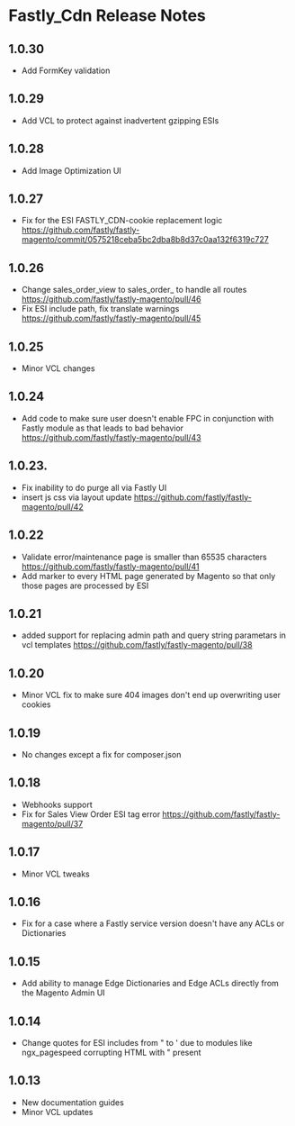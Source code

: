 # Fastly_Cdn Release Notes

## 1.0.30

- Add FormKey validation

## 1.0.29

- Add VCL to protect against inadvertent gzipping ESIs


## 1.0.28

- Add Image Optimization UI

## 1.0.27

- Fix for the ESI FASTLY_CDN-cookie replacement logic https://github.com/fastly/fastly-magento/commit/0575218ceba5bc2dba8b8d37c0aa132f6319c727

## 1.0.26

- Change sales_order_view to sales_order_ to handle all routes https://github.com/fastly/fastly-magento/pull/46
- Fix ESI include path, fix translate warnings https://github.com/fastly/fastly-magento/pull/45

## 1.0.25

- Minor VCL changes

## 1.0.24

- Add code to make sure user doesn't enable FPC in conjunction with Fastly module as that leads to bad behavior
  https://github.com/fastly/fastly-magento/pull/43

## 1.0.23.

- Fix inability to do purge all via Fastly UI
- insert js css via layout update https://github.com/fastly/fastly-magento/pull/42

## 1.0.22

- Validate error/maintenance page is smaller than 65535 characters https://github.com/fastly/fastly-magento/pull/41
- Add marker to every HTML page generated by Magento so that only those pages are processed by ESI

## 1.0.21

- added support for replacing admin path and query string parametars in vcl templates https://github.com/fastly/fastly-magento/pull/38

## 1.0.20

- Minor VCL fix to make sure 404 images don't end up overwriting user cookies

## 1.0.19

- No changes except a fix for composer.json

## 1.0.18

- Webhooks support
- Fix for Sales View Order ESI tag error https://github.com/fastly/fastly-magento/pull/37

## 1.0.17

- Minor VCL tweaks

## 1.0.16

- Fix for a case where a Fastly service version doesn't have any ACLs or Dictionaries

## 1.0.15

- Add ability to manage Edge Dictionaries and Edge ACLs directly from the Magento Admin UI

## 1.0.14

- Change quotes for ESI includes from " to ' due to modules like ngx_pagespeed corrupting HTML with " present

## 1.0.13

- New documentation guides
- Minor VCL updates
